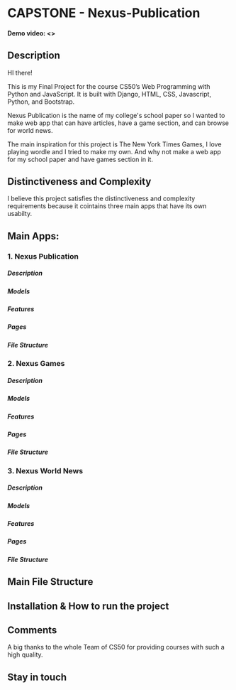 # CAPSTONE - Nexus-Publication
#### Demo video:  <>

## Description

HI there!

This is my Final Project for the course CS50’s Web Programming with Python and JavaScript. It is built with  Django, HTML, CSS, Javascript, Python, and Bootstrap.

Nexus Publication is the name of my college's school paper so I wanted to make web app that can have articles, have a game section, and can browse for world news. 

The main inspiration for this project is The New York Times Games, I love playing wordle and I tried to make my own. And why not make a web app for my school paper and have games section in it.

## Distinctiveness and Complexity
I believe this project satisfies the distinctiveness and complexity requirements because it cointains three main apps that have its own usabilty. 

## Main Apps:

### 1. Nexus Publication

##### Description
##### Models
##### Features
##### Pages
##### File Structure

### 2. Nexus Games

##### Description
##### Models
##### Features
##### Pages
##### File Structure

### 3. Nexus World News

##### Description
##### Models
##### Features
##### Pages
##### File Structure

## Main File Structure

## Installation & How to run the project

## Comments
A big thanks to the whole Team of CS50 for providing courses with such a high quality.  

## Stay in touch
